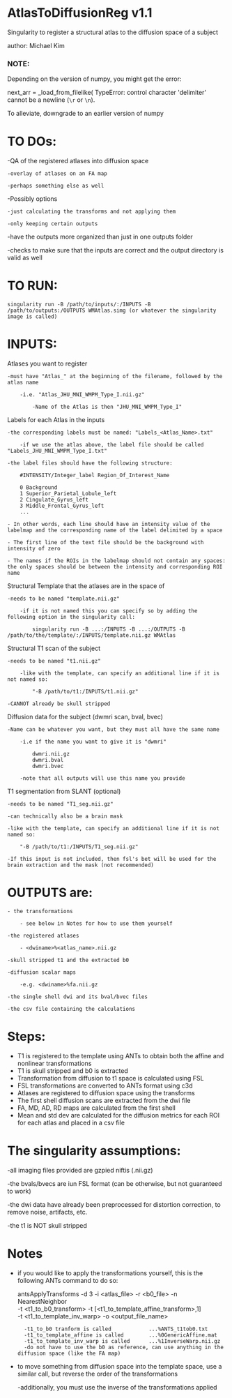 # AtlasToDiffusionReg v1.1
Singularity to register a structural atlas to the diffusion space of a subject

author: Michael Kim


### NOTE:
Depending on the version of numpy, you might get the error:

next_arr = _load_from_filelike(
TypeError: control character 'delimiter' cannot be a newline (`\r` or `\n`).

To alleviate, downgrade to an earlier version of numpy


# TO DOs:

-QA of the registered atlases into diffusion space

	-overlay of atlases on an FA map

	-perhaps something else as well

-Possibly options

	-just calculating the transforms and not applying them
	
	-only keeping certain outputs
	
-have the outputs more organized than just in one outputs folder

-checks to make sure that the inputs are correct and the output directory is valid as well


# TO RUN:

	singularity run -B /path/to/inputs/:/INPUTS -B /path/to/outputs:/OUTPUTS WMAtlas.simg (or whatever the singularity image is called)

# INPUTS:

Atlases you want to register

	-must have "Atlas_" at the beginning of the filename, followed by the atlas name
	
		-i.e. "Atlas_JHU_MNI_WMPM_Type_I.nii.gz"
		
			-Name of the Atlas is then "JHU_MNI_WMPM_Type_I"
			
Labels for each Atlas in the inputs

	-the corresponding labels must be named: "Labels_<Atlas_Name>.txt"
	
		-if we use the atlas above, the label file should be called "Labels_JHU_MNI_WMPM_Type_I.txt"
		
	-the label files should have the following structure:
	
		#INTENSITY/Integer_label Region_Of_Interest_Name

		0 Background			
		1 Superior_Parietal_Lobule_left
		2 Cingulate_Gyrus_left
		3 Middle_Frontal_Gyrus_left
		...
		
	- In other words, each line should have an intensity value of the labelmap and the corresponding name of the label delimited by a space
	
	- The first line of the text file should be the background with intensity of zero
	
	- The names if the ROIs in the labelmap should not contain any spaces: the only spaces should be between the intensity and corresponding ROI name
Structural Template that the atlases are in the space of

	-needs to be named "template.nii.gz"
	
		-if it is not named this you can specify so by adding the following option in the singularity call:
		
			singularity run -B ...:/INPUTS -B ...:/OUTPUTS -B /path/to/the/template/:/INPUTS/template.nii.gz WMAtlas
			
Structural T1 scan of the subject

	-needs to be named "t1.nii.gz"
	
		-like with the template, can specify an additional line if it is not named so:
		
			"-B /path/to/t1:/INPUTS/t1.nii.gz"
			
	-CANNOT already be skull stripped
	
Diffusion data for the subject (dwmri scan, bval, bvec)

	-Name can be whatever you want, but they must all have the same name
	
		-i.e if the name you want to give it is "dwmri"
		
			dwmri.nii.gz
			dwmri.bval
			dwmri.bvec
			
		-note that all outputs will use this name you provide
		
T1 segmentation from SLANT (optional)

	-needs to be named "T1_seg.nii.gz"
	
	-can technically also be a brain mask
	
	-like with the template, can specify an additional line if it is not named so:
	
		"-B /path/to/t1:/INPUTS/T1_seg.nii.gz"
		
	-If this input is not included, then fsl's bet will be used for the brain extraction and the mask (not recommended)

# OUTPUTS are:

	- the transformations
	
		- see below in Notes for how to use them yourself
		
	-the registered atlases
	
		- <dwiname>%<atlas_name>.nii.gz
		
	-skull stripped t1 and the extracted b0
	
	-diffusion scalar maps
	
		-e.g. <dwiname>%fa.nii.gz
		
	-the single shell dwi and its bval/bvec files
	
	-the csv file containing the calculations
	
# Steps:
- T1 is registered to the template using ANTs to obtain both the affine and nonlinear transformations
- T1 is skull stripped and b0 is extracted
- Transformation from diffusion to t1 space is calculated using FSL
- FSL transformations are converted to ANTs format using c3d
- Atlases are registered to diffusion space using the transforms
- The first shell diffusion scans are extracted from the dwi file
- FA, MD, AD, RD maps are calculated from the first shell
- Mean and std dev are calculated for the diffusion metrics for each ROI for each atlas and placed in a csv file



# The singularity assumptions: 

-all imaging files provided are gzpied niftis (.nii.gz) 

-the bvals/bvecs are iun FSL format (can be otherwise, but not guaranteed to work)

-the dwi data have already been preprocessed for distortion correction, to remove noise, artifacts, etc.

-the t1 is NOT skull stripped



# Notes

- if you  would like to apply the transformations yourself, this is the following ANTs command to do so:

	antsApplyTransforms -d 3 -i <atlas_file> -r <b0_file> -n NearestNeighbor \
	-t <t1_to_b0_transform> -t [<t1_to_template_affine_transform>,1] \
	-t <t1_to_template_inv_warp> -o <output_file_name>

		-t1_to_b0 tranform is called 			...%ANTS_t1tob0.txt
		-t1_to_template_affine is called		...%0GenericAffine.mat
		-t1_to_template_inv_warp is called		...%1InverseWarp.nii.gz
		-do not have to use the b0 as reference, can use anything in the diffusion space (like the FA map)

- to move something from diffusion space into the template space, use a similar call, but reverse the order of the transformations

	

	-additionally, you must use the inverse of the transformations applied 





